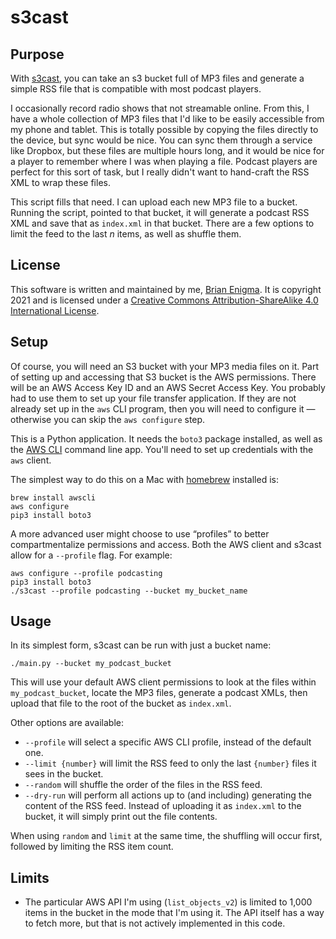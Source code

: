 # s3cast

## Purpose

With [s3cast](https://github.com/BrianEnigma/s3cast), you can take an s3 bucket full of MP3 files and generate a simple RSS file that is compatible with most podcast players.

I occasionally record radio shows that not streamable online. From this, I have a whole collection of MP3 files that I'd like to be easily accessible from my phone and tablet. This is totally possible by copying the files directly to the device, but sync would be nice. You can sync them through a service like Dropbox, but these files are multiple hours long, and it would be nice for a player to remember where I was when playing a file. Podcast players are perfect for this sort of task, but I really didn't want to hand-craft the RSS XML to wrap these files. 

This script fills that need. I can upload each new MP3 file to a bucket. Running the script, pointed to that bucket, it will generate a podcast RSS XML and save that as `index.xml` in that bucket. There are a few options to limit the feed to the last _n_ items, as well as shuffle them.

## License

This software is written and maintained by me, [Brian Enigma](https://github.com/BrianEnigma). It is copyright 2021 and is licensed under a [Creative Commons Attribution-ShareAlike 4.0 International License](https://creativecommons.org/licenses/by-sa/4.0/).

## Setup

Of course, you will need an S3 bucket with your MP3 media files on it. Part of setting up and accessing that S3 bucket is the AWS permissions. There will be an AWS Access Key ID and an AWS Secret Access Key. You probably had to use them to set up your file transfer application. If they are not already set up in the `aws` CLI program, then you will need to configure it — otherwise you can skip the `aws configure` step.

This is a Python application. It needs the `boto3` package installed, as well as the [AWS CLI](https://docs.aws.amazon.com/cli/latest/userguide/getting-started-install.html) command line app. You'll need to set up credentials with the `aws` client.

The simplest way to do this on a Mac with [homebrew](https://brew.sh) installed is:

```
brew install awscli
aws configure
pip3 install boto3
```

A more advanced user might choose to use “profiles” to better compartmentalize permissions and access. Both the AWS client and s3cast allow for a `--profile` flag. For example:

```
aws configure --profile podcasting
pip3 install boto3
./s3cast --profile podcasting --bucket my_bucket_name
```

## Usage

In its simplest form, s3cast can be run with just a bucket name:

```
./main.py --bucket my_podcast_bucket
```

This will use your default AWS client permissions to look at the files within `my_podcast_bucket`, locate the MP3 files, generate a podcast XMLs, then upload that file to the root of the bucket as `index.xml`.

Other options are available:

- `--profile` will select a specific AWS CLI profile, instead of the default one.
- `--limit {number}` will limit the RSS feed to only the last `{number}` files it sees in the bucket.
- `--random` will shuffle the order of the files in the RSS feed.
- `--dry-run` will perform all actions up to (and including) generating the content of the RSS feed. Instead of uploading it as `index.xml` to the bucket, it will simply print out the file contents.

When using `random` and `limit` at the same time, the shuffling will occur first, followed by limiting the RSS item count.

## Limits

- The particular AWS API I'm using (`list_objects_v2`) is limited to 1,000 items in the bucket in the mode that I'm using it. The API itself has a way to fetch more, but that is not actively implemented in this code.

